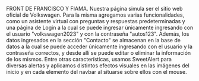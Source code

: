 FRONT DE FRANCISCO Y FIAMA. 
Nuestra página simula ser el sitio web oficial de Volkswagen. Para la misma agregamos varias funcionalidades, como un asistente virtual con preguntas y respuestas predeterminadas y una página de Login a la cual se puede ingresar únicamente ingresando con el usuario "volkswagen2023" y con la contraseña "autos123". Además, los datos ingresados en la sección "Contacto" se almacenan en la base de datos a la cual se puede acceder únicamente ingresando con el usuario y la contraseña correctos, y desde allí se puede editar o eliminar la información de los mismos. Entre otras características, usamos SweetAlert para diversas alertas y aplicamos distintos efectos visuales en las imágenes del inicio y en cada elemento del navbar al situarse sobre ellos con el mouse. 
